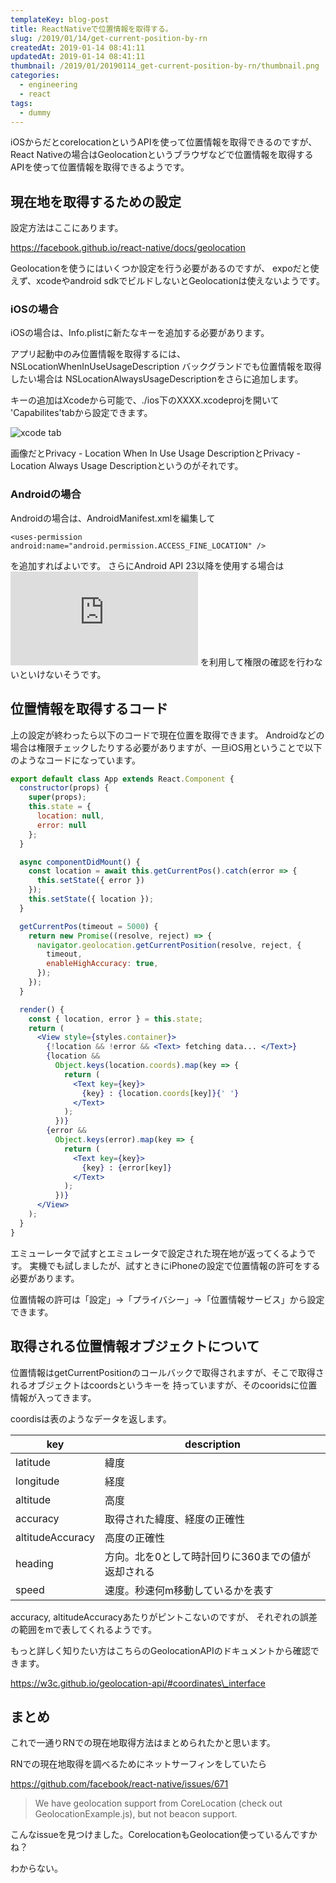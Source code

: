 ```yaml
---
templateKey: blog-post
title: ReactNativeで位置情報を取得する。
slug: /2019/01/14/get-current-position-by-rn
createdAt: 2019-01-14 08:41:11
updatedAt: 2019-01-14 08:41:11
thumbnail: /2019/01/20190114_get-current-position-by-rn/thumbnail.png
categories:
  - engineering
  - react
tags:
  - dummy
---
```




iOSからだとcorelocationというAPIを使って位置情報を取得できるのですが、React Nativeの場合はGeolocationというブラウザなどで位置情報を取得するAPIを使って位置情報を取得できるようです。

<div class="adsense"></div>


## 現在地を取得するための設定

設定方法はここにあります。

https://facebook.github.io/react-native/docs/geolocation

Geolocationを使うにはいくつか設定を行う必要があるのですが、
expoだと使えず、xcodeやandroid sdkでビルドしないとGeolocationは使えないようです。

### iOSの場合

iOSの場合は、Info.plistに新たなキーを追加する必要があります。

アプリ起動中のみ位置情報を取得するには、
NSLocationWhenInUseUsageDescription
バックグランドでも位置情報を取得したい場合は
NSLocationAlwaysUsageDescriptionをさらに追加します。

キーの追加はXcodeから可能で、./ios下のXXXX.xcodeprojを開いて
'Capabilites'tabから設定できます。

![xcode tab](https://statics.ver-1-0.net/uploads/2019/01/20190114_get-current-position-by-rn/xcode.png)

画像だとPrivacy - Location When In Use Usage DescriptionとPrivacy - Location Always Usage Descriptionというのがそれです。

### Androidの場合

Androidの場合は、AndroidManifest.xmlを編集して

`<uses-permission android:name="android.permission.ACCESS_FINE_LOCATION" />`

を追加すればよいです。
さらにAndroid API 23以降を使用する場合は![PermissionAndroid API](https://facebook.github.io/react-native/docs/permissionsandroid.html)
を利用して権限の確認を行わないといけないそうです。


## 位置情報を取得するコード


上の設定が終わったら以下のコードで現在位置を取得できます。
Androidなどの場合は権限チェックしたりする必要がありますが、一旦iOS用ということで以下のようなコードになっています。

```jsx
export default class App extends React.Component {
  constructor(props) {
    super(props);
    this.state = {
      location: null,
      error: null
    };
  }

  async componentDidMount() {
    const location = await this.getCurrentPos().catch(error => {
      this.setState({ error })
    });
    this.setState({ location });
  }

  getCurrentPos(timeout = 5000) {
    return new Promise((resolve, reject) => {
      navigator.geolocation.getCurrentPosition(resolve, reject, {
        timeout,
        enableHighAccuracy: true,
      });
    });
  }

  render() {
    const { location, error } = this.state;
    return (
      <View style={styles.container}>
        {!location && !error && <Text> fetching data... </Text>}
        {location &&
          Object.keys(location.coords).map(key => {
            return (
              <Text key={key}>
                {key} : {location.coords[key]}{' '}
              </Text>
            );
          })}
        {error &&
          Object.keys(error).map(key => {
            return (
              <Text key={key}>
                {key} : {error[key]}
              </Text>
            );
          })}
      </View>
    );
  }
}
```

エミューレータで試すとエミュレータで設定された現在地が返ってくるようです。
実機でも試しましたが、試すときにiPhoneの設定で位置情報の許可をする必要があります。

位置情報の許可は「設定」->「プライバシー」->「位置情報サービス」から設定できます。

## 取得される位置情報オブジェクトについて

位置情報はgetCurrentPositionのコールバックで取得されますが、そこで取得されるオブジェクトはcoordsというキーを
持っていますが、そのcooridsに位置情報が入ってきます。

coordisは表のようなデータを返します。

| key | description |
| ---- | ----------|
| latitude | 緯度 |
| longitude | 経度 |
| altitude | 高度 |
| accuracy | 取得された緯度、経度の正確性 |
| altitudeAccuracy | 高度の正確性 |
| heading | 方向。北を0として時計回りに360までの値が返却される |
| speed | 速度。秒速何m移動しているかを表す |


accuracy, altitudeAccuracyあたりがピントこないのですが、
それぞれの誤差の範囲をmで表してくれるようです。

もっと詳しく知りたい方はこちらのGeolocationAPIのドキュメントから確認できます。

https://w3c.github.io/geolocation-api/#coordinates\_interface

## まとめ

これで一通りRNでの現在地取得方法はまとめられたかと思います。

RNでの現在地取得を調べるためにネットサーフィンをしていたら

https://github.com/facebook/react-native/issues/671

> We have geolocation support from CoreLocation (check out GeolocationExample.js), but not beacon support.

こんなissueを見つけました。CorelocationもGeolocation使っているんですかね？

わからない。

